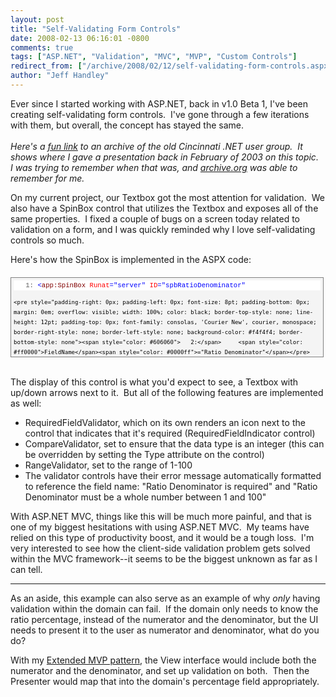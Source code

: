 ```yaml
---
layout: post
title: "Self-Validating Form Controls"
date: 2008-02-13 06:16:01 -0800
comments: true
tags: ["ASP.NET", "Validation", "MVC", "MVP", "Custom Controls"]
redirect_from: ["/archive/2008/02/12/self-validating-form-controls.aspx/"]
author: "Jeff Handley"
---
```

<!-- more -->
<p>Ever since I started working with ASP.NET, back in v1.0 Beta 1, I've been creating self-validating form controls.  I've gone through a few iterations with them, but overall, the concept has stayed the same.   <br />    <br /><em>Here's a <a href="http://web.archive.org/web/20030618195607/www.msdevcin.org/meetings.htm" target="_blank">fun link</a> to an archive of the old Cincinnati .NET user group.  It shows where I gave a presentation back in February of 2003 on this topic.  I was trying to remember when that was, and <a href="http://www.archive.org" target="_blank">archive.org</a> was able to remember for me.</em></p>  <p>On my current project, our Textbox got the most attention for validation.  We also have a SpinBox control that utilizes the Textbox and exposes all of the same properties.  I fixed a couple of bugs on a screen today related to validation on a form, and I was quickly reminded why I love self-validating controls so much.</p>  <p>Here's how the SpinBox is implemented in the ASPX code:</p>  <div style="border-right: gray 1px solid; padding-right: 4px; border-top: gray 1px solid; padding-left: 4px; font-size: 8pt; padding-bottom: 4px; margin: 20px 0px 10px; overflow: auto; border-left: gray 1px solid; width: 97.36%; cursor: text; max-height: 200px; line-height: 12pt; padding-top: 4px; border-bottom: gray 1px solid; font-family: consolas, 'Courier New', courier, monospace; height: 118px; background-color: #f4f4f4">   <div style="padding-right: 0px; padding-left: 0px; font-size: 8pt; padding-bottom: 0px; overflow: visible; width: 100%; color: black; border-top-style: none; line-height: 12pt; padding-top: 0px; font-family: consolas, 'Courier New', courier, monospace; border-right-style: none; border-left-style: none; background-color: #f4f4f4; border-bottom-style: none">     <pre style="padding-right: 0px; padding-left: 0px; font-size: 8pt; padding-bottom: 0px; margin: 0em; overflow: visible; width: 100%; color: black; border-top-style: none; line-height: 12pt; padding-top: 0px; font-family: consolas, 'Courier New', courier, monospace; border-right-style: none; border-left-style: none; background-color: white; border-bottom-style: none"><span style="color: #606060">   1:</span> <span style="color: #0000ff">&lt;</span><span style="color: #800000">app:SpinBox</span> <span style="color: #ff0000">Runat</span><span style="color: #0000ff">="server"</span> <span style="color: #ff0000">ID</span><span style="color: #0000ff">="spbRatioDenominator"</span></pre>

    <pre style="padding-right: 0px; padding-left: 0px; font-size: 8pt; padding-bottom: 0px; margin: 0em; overflow: visible; width: 100%; color: black; border-top-style: none; line-height: 12pt; padding-top: 0px; font-family: consolas, 'Courier New', courier, monospace; border-right-style: none; border-left-style: none; background-color: #f4f4f4; border-bottom-style: none"><span style="color: #606060">   2:</span>     <span style="color: #ff0000">FieldName</span><span style="color: #0000ff">="Ratio Denominator"</span></pre>

    <pre style="padding-right: 0px; padding-left: 0px; font-size: 8pt; padding-bottom: 0px; margin: 0em; overflow: visible; width: 100%; color: black; border-top-style: none; line-height: 12pt; padding-top: 0px; font-family: consolas, 'Courier New', courier, monospace; border-right-style: none; border-left-style: none; background-color: white; border-bottom-style: none"><span style="color: #606060">   3:</span>     <span style="color: #ff0000">MaxLength</span><span style="color: #0000ff">="3"</span></pre>

    <pre style="padding-right: 0px; padding-left: 0px; font-size: 8pt; padding-bottom: 0px; margin: 0em; overflow: visible; width: 100%; color: black; border-top-style: none; line-height: 12pt; padding-top: 0px; font-family: consolas, 'Courier New', courier, monospace; border-right-style: none; border-left-style: none; background-color: #f4f4f4; border-bottom-style: none"><span style="color: #606060">   4:</span>     <span style="color: #ff0000">MinValue</span><span style="color: #0000ff">="1"</span></pre>

    <pre style="padding-right: 0px; padding-left: 0px; font-size: 8pt; padding-bottom: 0px; margin: 0em; overflow: visible; width: 100%; color: black; border-top-style: none; line-height: 12pt; padding-top: 0px; font-family: consolas, 'Courier New', courier, monospace; border-right-style: none; border-left-style: none; background-color: white; border-bottom-style: none"><span style="color: #606060">   5:</span>     <span style="color: #ff0000">MaxValue</span><span style="color: #0000ff">="100"</span></pre>

    <pre style="padding-right: 0px; padding-left: 0px; font-size: 8pt; padding-bottom: 0px; margin: 0em; overflow: visible; width: 100%; color: black; border-top-style: none; line-height: 12pt; padding-top: 0px; font-family: consolas, 'Courier New', courier, monospace; border-right-style: none; border-left-style: none; background-color: #f4f4f4; border-bottom-style: none"><span style="color: #606060">   6:</span>     <span style="color: #ff0000">Required-Enabled</span><span style="color: #0000ff">="True"</span> <span style="color: #0000ff">/&gt;</span></pre>
  </div>
</div>

<p>
  <br />The display of this control is what you'd expect to see, a Textbox with up/down arrows next to it.  But all of the following features are implemented as well:</p>

<ul>
  <li>RequiredFieldValidator, which on its own renders an icon next to the control that indicates that it's required (RequiredFieldIndicator control) </li>

  <li>CompareValidator, set to ensure that the data type is an integer (this can be overridden by setting the Type attribute on the control)</li>

  <li>RangeValidator, set to the range of 1-100 </li>

  <li>The validator controls have their error message automatically formatted to reference the field name: "Ratio Denominator is required" and "Ratio Denominator must be a whole number between 1 and 100" </li>
</ul>

<p>With ASP.NET MVC, things like this will be much more painful, and that is one of my biggest hesitations with using ASP.NET MVC.  My teams have relied on this type of productivity boost, and it would be a tough loss.  I'm very interested to see how the client-side validation problem gets solved within the MVC framework--it seems to be the biggest unknown as far as I can tell.</p>

<p>
  </p><hr />

<p>As an aside, this example can also serve as an example of why <em>only</em> having validation within the domain can fail.  If the domain only needs to know the ratio percentage, instead of the numerator and the denominator, but the UI needs to present it to the user as numerator and denominator, what do you do?</p>

<p>With my <a href="http://blog.jeffhandley.com/archive/2007/11/09/an-extended-mvp-pattern-mvp-validation.aspx" target="_blank">Extended MVP pattern</a>, the View interface would include both the numerator and the denominator, and set up validation on both.  Then the Presenter would map that into the domain's percentage field appropriately. </p>
